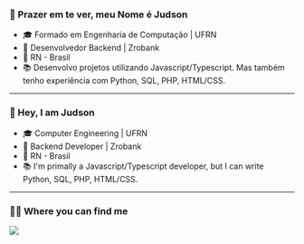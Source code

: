 ### 👋 Prazer em te ver, meu Nome é Judson

<ul>
  <li> 🎓 Formado em Engenharia de Computação | UFRN </li>
  <li> 💼 Desenvolvedor Backend | Zrobank </li>
  <li>📍 RN - Brasil </li>
  <li> 📚 Desenvolvo projetos utilizando Javascript/Typescript. Mas também tenho experiência com Python, SQL, PHP, HTML/CSS. </li>
</ul>

<hr>

### 👋 Hey, I am Judson

<ul>
  <li> 🎓 Computer Engineering | UFRN </li>
  <li> 💼 Backend Developer | Zrobank </li>
  <li>📍 RN - Brasil </li>
  <li> 📚 I'm primally a Javascript/Typescript developer, but I can write Python, SQL, PHP, HTML/CSS. </li>
</ul>

<!-- <hr>

### 🛰️ Status

[![Top Langs](https://github-readme-stats.vercel.app/api/top-langs/?username=judsonc&layout=compact&theme=radical)](https://github.com/anuraghazra/github-readme-stats) -->

<hr>

### 🕵🏿 Where you can find me

<a href="https://www.linkedin.com/in/judsoncosta/" target="_blank"> 
  <img src="https://img.shields.io/badge/-Linkedin-6633cc?style=for-the-badge&logo=LinkedIn&color=blue&link=https://www.linkedin.com/in/judsoncosta/"> 
</a>
